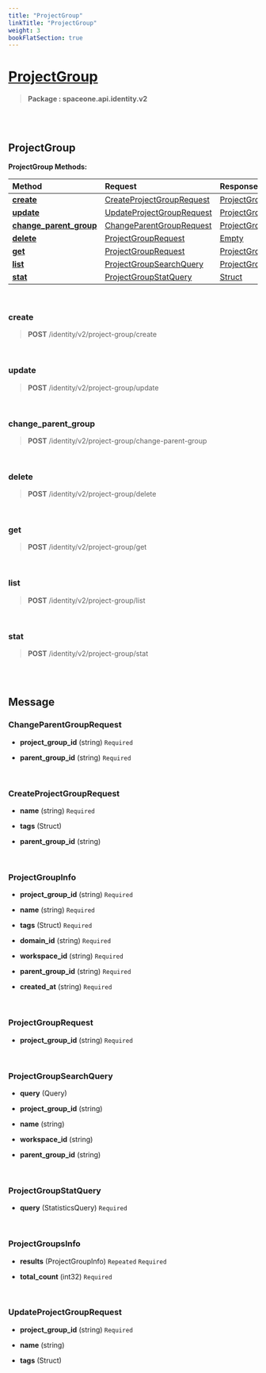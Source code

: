 ```yaml
---
title: "ProjectGroup"
linkTitle: "ProjectGroup"
weight: 3
bookFlatSection: true
---
```

# [ProjectGroup](#ProjectGroup)



>  **Package : spaceone.api.identity.v2**

<br>
<br>

## ProjectGroup





**ProjectGroup Methods:**


| Method | Request | Response |
| :----- | :-------- | :-------- |
| [**create**](./ProjectGroup#create) | [CreateProjectGroupRequest](ProjectGroup#createprojectgrouprequest) | [ProjectGroupInfo](ProjectGroup#projectgroupinfo) |
| [**update**](./ProjectGroup#update) | [UpdateProjectGroupRequest](ProjectGroup#updateprojectgrouprequest) | [ProjectGroupInfo](ProjectGroup#projectgroupinfo) |
| [**change_parent_group**](./ProjectGroup#change_parent_group) | [ChangeParentGroupRequest](ProjectGroup#changeparentgrouprequest) | [ProjectGroupInfo](ProjectGroup#projectgroupinfo) |
| [**delete**](./ProjectGroup#delete) | [ProjectGroupRequest](ProjectGroup#projectgrouprequest) | [Empty](ProjectGroup#empty) |
| [**get**](./ProjectGroup#get) | [ProjectGroupRequest](ProjectGroup#projectgrouprequest) | [ProjectGroupInfo](ProjectGroup#projectgroupinfo) |
| [**list**](./ProjectGroup#list) | [ProjectGroupSearchQuery](ProjectGroup#projectgroupsearchquery) | [ProjectGroupsInfo](ProjectGroup#projectgroupsinfo) |
| [**stat**](./ProjectGroup#stat) | [ProjectGroupStatQuery](ProjectGroup#projectgroupstatquery) | [Struct](ProjectGroup#struct) |



    
<br>

### create





> **POST** /identity/v2/project-group/create
>






    
<br>

### update





> **POST** /identity/v2/project-group/update
>






    
<br>

### change_parent_group





> **POST** /identity/v2/project-group/change-parent-group
>






    
<br>

### delete





> **POST** /identity/v2/project-group/delete
>






    
<br>

### get





> **POST** /identity/v2/project-group/get
>






    
<br>

### list





> **POST** /identity/v2/project-group/list
>






    
<br>

### stat





> **POST** /identity/v2/project-group/stat
>






    


<br>
<br>

## Message



### ChangeParentGroupRequest
* **project_group_id** (string)   `Required` 

    
* **parent_group_id** (string)   `Required` 

    <br>

### CreateProjectGroupRequest
* **name** (string)   `Required` 

    
* **tags** (Struct)  

    
* **parent_group_id** (string)  

    <br>

### ProjectGroupInfo
* **project_group_id** (string)   `Required` 

    
* **name** (string)   `Required` 

    
* **tags** (Struct)   `Required` 

    
* **domain_id** (string)   `Required` 

    
* **workspace_id** (string)   `Required` 

    
* **parent_group_id** (string)   `Required` 

    
* **created_at** (string)   `Required` 

    <br>

### ProjectGroupRequest
* **project_group_id** (string)   `Required` 

    <br>

### ProjectGroupSearchQuery
* **query** (Query)  

    
* **project_group_id** (string)  

    
* **name** (string)  

    
* **workspace_id** (string)  

    
* **parent_group_id** (string)  

    <br>

### ProjectGroupStatQuery
* **query** (StatisticsQuery)   `Required` 

    <br>

### ProjectGroupsInfo
* **results** (ProjectGroupInfo)  `Repeated`    `Required` 

    
* **total_count** (int32)   `Required` 

    <br>

### UpdateProjectGroupRequest
* **project_group_id** (string)   `Required` 

    
* **name** (string)  

    
* **tags** (Struct)  

    <br>
